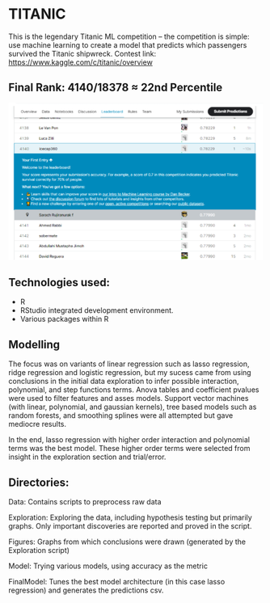 # TITANIC
This is the legendary Titanic ML competition – the competition is simple: use machine learning to create a model that predicts which passengers survived the Titanic shipwreck.
Contest link: https://www.kaggle.com/c/titanic/overview

## Final Rank: 4140/18378 ≈ 22nd Percentile

![alt text](https://github.com/icecap360/Titanic/blob/master/Result.png?raw=true)

## Technologies used: 
* R
* RStudio integrated development environment.
* Various packages within R 

## Modelling
The focus was on variants of linear regression such as lasso regression, ridge regression and logistic regression, but my sucess came from 
using conclusions in the initial data exploration to infer possible interaction, polynomial, and step functions terms. Anova tables and coefficient pvalues were used to filter 
features and asses models. Support vector machines (with linear, polynomial, and gaussian kernels), tree based models such as random forests, and smoothing splines were all attempted but gave mediocre results.

In the end, lasso regression with higher order interaction and polynomial terms was the best model. These higher order terms were selected from insight in the exploration section and trial/error.

## Directories:
Data: Contains scripts to preprocess raw data

Exploration: Exploring the data, including hypothesis testing but primarily graphs. Only important discoveries are reported and proved in the script.

Figures: Graphs from which conclusions were drawn (generated by the Exploration script)

Model: Trying various models, using accuracy as the metric

FinalModel: Tunes the best model architecture (in this case lasso regression) and generates the predictions csv.
